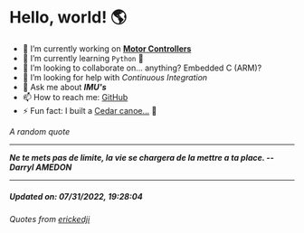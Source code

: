 # Hello, world! 🌎


- 🔧 I’m currently working on [**Motor Controllers**](https://github.com/kyleRhess/MicroMotor)
- 🌱 I’m currently learning `Python` **🐍**
- 👯 I’m looking to collaborate on... anything? Embedded C (ARM)?
- 🤔 I’m looking for help with *Continuous Integration*
- 💬 Ask me about ***IMU's***
- 📫 How to reach me: [GitHub](https://github.com/kyleRhess)
- ⚡ Fun fact: I built a [Cedar canoe...](https://kylerhess.github.io/canoe.html) 🛶

_A random quote_
___
***Ne te mets pas de limite, la vie se chargera de la mettre a ta place.
-- Darryl AMEDON***
___
##### Updated on: 07/31/2022, 19:28:04
###### Quotes from [erickedji](https://gist.github.com/erickedji/68802)